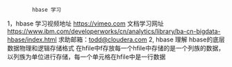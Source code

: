 			hbase 学习
1，hbase
	学习视频地址  https://vimeo.com
	文档学习网址  https://www.ibm.com/developerworks/cn/analytics/library/ba-cn-bigdata-hbase/index.html
	求助邮箱：todd@cloudera.com
2, hbase 理解
	hbase的底层数据物理和逻辑存储格式
	在hfile中f存放每一个hfile中存储的是一个列族的数据，以列族为单位进行存储，每一个单元格在hfile中是一行数据
	

